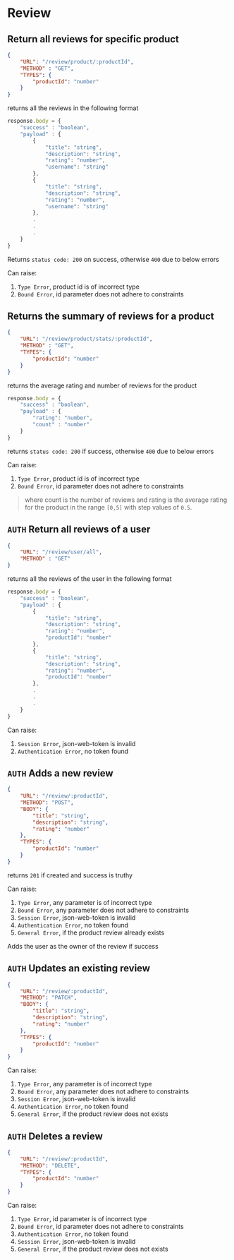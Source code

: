# Review
## Return all reviews for specific product
```json
{
    "URL": "/review/product/:productId",
    "METHOD" : "GET",
    "TYPES": {
        "productId": "number"
    }
}
```

returns all the reviews in the following format

```js
response.body = {
    "success" : "boolean",
    "payload" : {
        {
            "title": "string",
            "description": "string",
            "rating": "number",
            "username": "string"
        },
        {
            "title": "string",
            "description": "string",
            "rating": "number",
            "username": "string"
        },
        .
        .
        .
    }
}
```

Returns `status code: 200` on success, otherwise `400` due to below errors

Can raise:

1. `Type Error`, product id is of incorrect type
1. `Bound Error`, id parameter does not adhere to constraints

## Returns the summary of reviews for a product
```json
{
    "URL": "/review/product/stats/:productId",
    "METHOD" : "GET",
    "TYPES": {
        "productId": "number"
    }
}
```

returns the average rating and number of reviews for the product

```js
response.body = {
    "success" : "boolean",
    "payload" : {
        "rating": "number",
        "count" : "number"
    }
}
```

returns `status code: 200` if success, otherwise `400` due to below errors 

Can raise:

1. `Type Error`, product id is of incorrect type
1. `Bound Error`, id parameter does not adhere to constraints

> where count is the number of reviews and rating is the average rating for the product in the range `[0,5]` with step values of `0.5`.
## `AUTH` Return all reviews of a user

```json
{
    "URL": "/review/user/all",
    "METHOD" : "GET"
}
```

returns all the reviews of the user in the following format

```js
response.body = {
    "success" : "boolean",
    "payload" : {
        {
            "title": "string",
            "description": "string",
            "rating": "number",
            "productId": "number"
        },
        {
            "title": "string",
            "description": "string",
            "rating": "number",
            "productId": "number"
        },
        .
        .
        .
    }
}
```

Can raise:

1. `Session Error`, json-web-token is invalid
1. `Authentication Error`, no token found

## `AUTH` Adds a new review

```json
{
    "URL": "/review/:productId",
    "METHOD": "POST",
    "BODY": {
        "title": "string",
        "description": "string",
        "rating": "number"
    },
    "TYPES": {
        "productId": "number"
    }
}

```

returns `201` if created and success is truthy

Can raise:

1. `Type Error`, any parameter is of incorrect type
1. `Bound Error`, any parameter does not adhere to constraints
1. `Session Error`, json-web-token is invalid
1. `Authentication Error`, no token found
1. `General Error`, if the product review already exists

Adds the user as the owner of the review if success

## `AUTH` Updates an existing review

```json
{
    "URL": "/review/:productId",
    "METHOD": "PATCH",
    "BODY": {
        "title": "string",
        "description": "string",
        "rating": "number"
    },
    "TYPES": {
        "productId": "number"
    }
}

```

Can raise:

1. `Type Error`, any parameter is of incorrect type
1. `Bound Error`, any parameter does not adhere to constraints
1. `Session Error`, json-web-token is invalid
1. `Authentication Error`, no token found
1. `General Error`, if the product review does not exists

## `AUTH` Deletes a review

```json
{
    "URL": "/review/:productId",
    "METHOD": "DELETE",
    "TYPES": {
        "productId": "number"
    }
}
```

Can raise:

1. `Type Error`, id parameter is of incorrect type
1. `Bound Error`, id parameter does not adhere to constraints
1. `Authentication Error`, no token found
1. `Session Error`, json-web-token is invalid
1. `General Error`, if the product review does not exists
